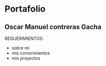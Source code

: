 # Portafolio
## Oscar Manuel contreras Gacha 
REQUERIMIENTOS:
* sobre mi
* mis conocimientos 
* mis proyectos

